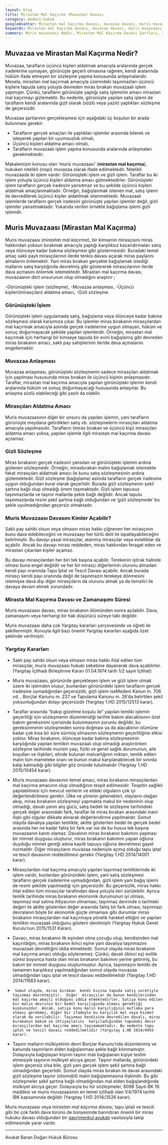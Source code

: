 ```yaml
---
layout: blog
title: Mirastan Mal Kaçırma (Muvazaa) Davası
category: medeni-hukuk
googleAnahtar: Mirastan mal kaçırma davası, muvazaa davası, muris muvazaası, tapu iptal ve tescil davası, gayrimenkul avukatı, avukat, istanbul avukat, hukuk bürosu
keywords: Mirastan mal kaçırma davası, muvazaa davası, muris muvazaası, tapu iptal ve tescil davası, gayrimenkul avukatı, avukat, istanbul avukat, hukuk bürosu
summary: Muris muvazaası Nedir, Mirastan Mal Kaçırma Davası Şartları, Zamanaşımı Süresi, Muvazaa Nedenine Dayalı Tapu İptali ve Tescili Davası, Miras Bırakanın Muvazaalı İşlemleri İle İlgili Yargıtay Kararları
---
```


## Muvazaa ve Mirastan Mal Kaçırma Nedir?

Muvazaa, tarafların üçüncü kişileri aldatmak amacıyla aralarında gerçek iradelerine uymayan, görünüşte geçerli olmasına rağmen, kendi aralarında hüküm ifade etmeyen bir sözleşme yapma konusunda anlaşmalarıdır. Mesela, mirastan mal kaçırmak amacıyla üzerindeki taşınmazları üçüncü kişilere tapuda satış yoluyla devreden miras bırakan muvazaalı işlem yapmıştır. Çünkü, tarafların görünüşte yaptığı satış işleminin amacı mirastan mal kaçırmayı gizlemektir. Bu nedenle, görünüşte yapılan satış işlemi de tarafların kendi aralarında gizli olarak (sözlü veya yazılı) yaptıkları sözleşme de geçersizdir. 

Muvazaa şartlarının gerçekleşmesi için aşağıdaki üç koşulun bir arada bulunması gerekir:

-	Tarafların gerçek amaçları ile yaptıkları işlemler arasında bilerek ve isteyerek yapılan bir uyumsuzluk olmalı, 
-	Üçüncü kişileri aldatma amacı olmalı,
-	Tarafların muvazaalı işlem yapma konusunda aralarında anlaşmaları gerekmektedir.

Makalemizin konusu olan ‘muris muvazaası’ (**mirastan mal kaçırma**),  hukuken nitelikli (nispi) muvazaa olarak ifade edilmektedir. Nitelikli muvazaada iki işlem vardır: Görünüşteki işlem ve gizli işlem. Taraflar bu iki işlem yoluyla üçüncü kişileri aldatma amacı gütmektedirler. Görünüşteki işlem tarafların gerçek iradesini yansıtmaz ve bu şekilde üçüncü kişileri aldatmak amaçlanmaktadır. Örneğin, bağışlanmak istenen mal,  satış işlemi ile devredilerek üçüncü kişiler aldatılmak istenmektedir. Muvazaalı işlemlerde tarafların gerçek iradesini görünüşte yapılan işlemler değil, gizli işlemler yansıtmaktadır. Yukarıda verilen örnekte bağışlama işlemi gizli işlemdir.

 ## Muris Muvazaası (Mirastan Mal Kaçırma)
 
Muris muvazaası (*mirastan mal kaçırma*), bir kimsenin mirasçısını miras hakkından yoksun bırakmak amacıyla yaptığı karşılıksız kazandırmaları satış veya ölünceye kadar bakma sözleşmesi gibi göstermesidir. Buradaki temel amaç saklı paylı mirasçılarının ilerde tenkis davası açarak miras paylarını almalarını önlemektir. Yani miras bırakan gerçekte bağışlamak istediği mallarını satış karşılığında devretmiş gibi göstererek mirasçılarının ilerde dava açmasını önlemek istemektedir. Mirastan mal kaçırma davası, muvazaanın dört unsurunun olup olmadığını araştırır ;

-Görünüşteki işlem (sözleşme),
-Muvazaa anlaşması,
-Üçüncü kişileri(mirasçıları) aldatma amacı,
-Gizli sözleşme. 

### Görünüşteki İşlem

Görünüşteki işlem uygulamada satış, bağışlama veya ölünceye kadar bakma sözleşmesi olarak karşımıza çıkar. Bu işlemler miras bırakanın mirasçılardan mal kaçırmak amacıyla aslında gerçek iradelerine uygun olmayan,  hüküm ve sonuç doğurmayacak şekilde yapılan işlemlerdir. Örneğin, mirastan mal kaçırmak için herhangi bir kimseye tapuda bir evini bağışlamış gibi devreden miras bırakanın amacı, saklı pay sahiplerinin ileride dava açmalarını engellemektir.  

 ### Muvazaa Anlaşması
 
Muvazaa anlaşması, görünüşteki sözleşmenin sadece mirasçıları aldatmak için yapılması hususunda miras bırakan ile üçüncü kişinin anlaşmasıdır. Taraflar, mirastan mal kaçırma amacıyla yapılan görünüşteki işlemin kendi aralarında hüküm ve sonuç doğurmayacağı hususunda anlaşırlar. Bu anlaşma sözlü olabileceği gibi yazılı da olabilir.

### Mirasçıları Aldatma Amacı

Muris muvazaasının diğer bir unsuru da yapılan işlemin, yani tarafların görünüşte meydana getirdikleri satış vb. sözleşmelerin mirasçıları aldatma amacıyla yapılmasıdır. Tarafların (miras bırakan ve üçüncü kişi) mirasçıları aldatma amacı yoksa, yapılan işlemle ilgili mirastan mal kaçırma davası açılamaz.

### Gizli Sözleşme

Miras bırakanın gerçek iradesini yansıtan ve görünüşteki işlemin ardına gizlenen sözleşmedir. Örneğin, mirasbırakan malını bağışlamak istemekte fakat mirasçıları aldatmak amacı ile bunu satış sözleşmesinin ardına gizlemektedir. Gizli sözleşme (bağışlama) aslında tarafların gerçek iradesine uygun olduğundan kural olarak geçerlidir. Burada gizli sözleşmenin şekil şartına bağlı olup olmadığı önem taşımaktadır. Gizli işlem tapusuz taşınmazlarda ve taşınır mallarda şekle bağlı değildir. Ancak tapulu taşınmazlarda resmi şekil şartına bağlı olduğundan ve ‘gizli sözleşmede’ bu şekle uyulmadığından geçersiz olmaktadır.


### Muris Muvazaası Davasını Kimler Açabilir?

Saklı pay sahibi olsun veya olmasın miras hakkı çiğnenen her mirasçının bunu dava edebileceğini ve muvazaayı her türlü delil ile ispatlayabileceğini belirtmiştir. Bu davayı yasal mirasçılar, atanmış mirasçılar veya evlatlıklar da açabilir. Ancak bu davayı mirası reddeden, miras hakkından feragat eden ve mirastan çıkarılan kişiler açamaz.

 Bu davayı mirasçılardan her biri tek başına açabilir. Terekenin iştirak halinde olması buna engel değildir ve her bir mirasçı diğerlerinin olurunu almadan kendi payı oranında Tapu İptal ve Tescil Davası açabilir. Ancak burada mirasçı kendi payı oranında değil de taşınmazın terekeye dönmesini istemişse dava dışı diğer mirasçıların da olurunu almak ya da temsilci ile davaya devam etmek zorundadır.

### Mirasta Mal Kaçırma Davası ve Zamanaşımı Süresi

 Muris muvazaası davası, miras bırakanın ölümünden sonra açılabilir. Dava, zamanaşımı veya herhangi bir  hak düşürücü süreye tabi değildir.
 
   Muris muvazaası daha çok Yargıtay kararları çerçevesinde ve öğreti ile şekillenmiştir. Konuyla ilgili bazı önemli Yargıtay kararları aşağıda özet şeklinde verilmiştir.

### Yargıtay Kararları 

-	Saklı pay sahibi olsun veya olmasın miras hakkı ihlal edilen tüm mirasçılar, muris muvazaası hukuki sebebine dayanarak dava açabilirler.  (Yargıtay İçtihadı Birleştirme Kararı 01.04.1974 tarih 1/2 sayılı İçtihat)

-	Muris muvazaası, görünürde gerçekleşen işlem ve gizli işlem olmak üzere iki işlemden oluşur, bunlardan görünürdeki işlem tarafların gerçek iradesine  uymadığından geçersizdir, gizli işlem iseMedeni Kanun m. 706 vd. ,  Borçlar Kanunu m. 237 ve Tapulama Kanunu m. 26’da belirtilen şekil yoksunluğundan dolayı geçersizdir  (Yargıtay 1.HD 2015/12513 karar).
 
-	Taraflar arasında “bakıp gözetme koşulu ile” yapılan temliki işlemin geçerliliği için sözleşmenin düzenlendiği tarihte bakım alacaklısının özel bakım gereksinimi içerisinde bulunmasının zorunlu değildir, bu gereksinmenin sözleşmeden sonra doğması ya da alacaklının ölümüne kadar çok kısa bir süre sürmüş olmasının sözleşmenin geçerliliğine etkisi yoktur.
	Miras bırakanın, ölünceye kadar bakma sözleşmesinin karşılığında 	yapılan temlikin muvazaalı olup olmadığı araştırılırken sözleşme tarihinde 	murisin yaşı, fiziki ve genel sağlık durumunun, aile koşulları ve ilişkileri, 	elinde bulunan malvarlığının miktarı, temlik edilen malın tüm mameleke 	oranı ve bunun makul karşılanabilecek bir sınırda kalıp kalmadığı gibi 	bilgiler göz önünde tutulmalıdır (Yargıtay 1.HD 2015/10454 karar).

-	Muris muvazaası davasının temel amacı, miras bırakanın mirasçılardan mal kaçırma amacının olup olmadığının tespit edilmesidir. Tespitin sağlıklı yapılabilmesi için mevcut verilerin ve eldeki olguların çok iyi değerlendirilmesi gerekir. Ülke ve yörenin gelenekleri, olayların olağan akışı, miras bırakanın sözleşmeyi yapmakta makul bir nedeninin olup olmadığı, davalı yanın alış gücü, satış bedeli ile sözleşme tarihindeki gerçek değer arasındaki fark, taraflar ile miras bırakan arasındaki inani ilişki gibi olgular dikkate alınarak değerlendirme yapılmalıdır. Somut olayda davalıya yapılan temlikte, akitte gösterilen bedel ile gerçek bedel arasında her ne kadar fahiş bir fark var ise de bu husus tek başına muvazaanın kanıtı olamaz. Davalının miras bırakanın bakımını yapması bir minnet duygusu oluşturur, miras bırakanın bakımını yapan oğluna duyduğu minnet gereği adına kayıtlı tapuyu oğluna devretmesi gayet normaldir. Diğer mirasçıların muvazaa nedeniyle açmış olduğu tapu iptal ve tescil davasının reddedilmesi gerekir (Yargıtay 1.HD 2014/14001 karar).

-	Mirasçılardan mal kaçırma amacıyla yapılan taşınmaz temliklerinde iki işlem vardır, bunlardan görünürdeki işlem, yani satış sözleşmesi tarafların gerçek iradelerine uymadığından, gizli işlem yani bağış işlemi de resmi şekilde yapılmadığı için geçersizdir. Bu geçersizlik, miras hakkı ihlal edilen tüm mirasçılar tarafından dava yoluyla ileri sürülebilir. 
   	 Ayrıca  temlik  tarihinde miras bırakanın ekonomik durumunun iyi 	olması, taşınmaz mal satma ihtiyacının olmaması, taşınmaz devrinde o 	tarihteki değeri ile akitte gösterilen değer arasında fahiş bir fark olması, 	taşınmazı devralanın böyle bir ekonomik güçte olmaması gibi durumlar 	miras bırakanın mirasçılardan mal kaçırmaya yönelik hareket ettiğini ve 	yapılan temlikin muvazaalı olduğunu gösterir denilmiştir  (Yargıtay 	Hukuk Genel Kurulu’nun 2015/1531  Kararı).

-	Davacı, miras bırakanın ilk eşinden olma çocuğu olup, kendisinden mal kaçırıldığını, miras bırakanın ikinci eşine yani davalıya taşınmazını muvazaalı devrettiğini iddia etmektedir. Somut olayda miras bırakanın mal kaçırma amacı olduğu söylenemez.  Çünkü, davalı (ikinci eş) evlilik süresi boyunca hasta olan miras bırakanın bakımını yerine getirmiş, bu bakım bir minnet duygusu oluşturmuştur. Ayrıca, taşınmazın temliki de tamamen karşılıksız yapılmadığından somut olayda muvazaa olmadığından tapu iptal ve tescil davası reddedilmelidir (Yargıtay 1.HD 2014/11683 karar).


-	   Somut olayda, miras bırakan  kendi kızına tapuda satış suretiyle taşınmaz devretmiştir.  Diğer  mirasçılar da bunun kendilerinden mal kaçırma amaçlı olduğunu iddia etmektedirler. Satışa konu edilen bir malın devrinin bir bedel karşılığında olması gerektiği kuşkusuzdur. Ancak, satışa konu malın karşılığının mutlaka para olması gerekmez, diğer bir ifadeyle bu karşılık mal veya hizmet olarak da verilebilir. Taşınmaz kendisine devredilen davalı, miras bırakanın bakım ve ihtiyaçlarını  karşıladığından tapudaki devir mirasçılardan mal kaçırma amacı taşımamaktadır. Bu nedenle tapu iptal ve tescil davası reddedilmelidir (Yargıtay 1.HD 2014/4955 karar).



-	Taşınır malların mülkiyetinin devri Borçlar Kanunu’nda düzenlenmiş ve kanunda taşınırların elden bağışlanması şekle bağlı kılınmamıştır. Dolayısıyla bağışlayan kişinin taşınır malı bağışlanan kişiye teslim etmesiyle taşınırın mülkiyet alıcıya geçer. Taşınır mallarda, görünürdeki işlem geçersiz olsa bile, gizli  yani gerçek işlem şekil şartına bağlı  olmadığından geçerlidir.
   Somut olayda miras bırakan ile davalı arasındaki gizli sözleşme taşınır (otomobil) malın bağışlanmasına ilişkindir. Bu gibi sözleşmeler şekil şartına bağlı olmadığından mal elden bağışlandığında mülkiyet alıcıya geçer. Dolayısıyla bu tür sözleşmeler, 6098 Sayılı BK 19. maddesi ve muris muvazaasının en temel içtihadı olan 1/4/1974 tarihli İBK  kapsamında değildir  (Yargıtay 1.HD 2014/3526 karar).

Muris muvazaası veya *mirastan mal kaçırma davası*, tapu iptali ve tescili gibi bir çok farklı dava türünü de bünyesinde barındıran önemli bir miras hukuku davası olduğundan bir [gayrimenkul avukatı](https://barandogan.av.tr/blog/gayrimenkul-hukuku/gayrimenkul-avukati-istanbul.html) vasıtasıyla takip edilmesinde yarar vardır.

______________________________________________________________________________________________________________________________________


Avukat Baran Doğan Hukuk Bürosu









 
